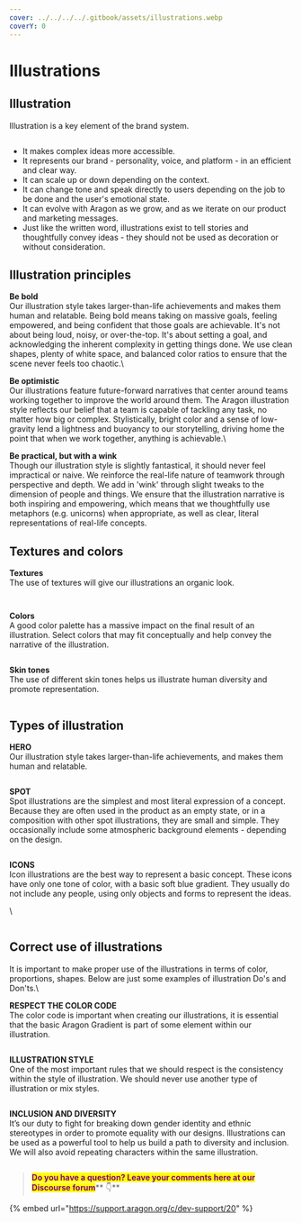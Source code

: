 ```yaml
---
cover: ../../../../.gitbook/assets/illustrations.webp
coverY: 0
---
```


# Illustrations

## Illustration <a href="#illustration" id="illustration"></a>

Illustration is a key element of the brand system.

<figure><img src="../../../../.gitbook/assets/illustration.png" alt=""><figcaption></figcaption></figure>

* It makes complex ideas more accessible.
* It represents our brand - personality, voice, and platform - in an efficient and clear way.
* It can scale up or down depending on the context.
* It can change tone and speak directly to users depending on the job to be done and the user's emotional state.
* It can evolve with Aragon as we grow, and as we iterate on our product and marketing messages.
* Just like the written word, illustrations exist to tell stories and thoughtfully convey ideas - they should not be used as decoration or without consideration.

## Illustration principles <a href="#illustration-principles" id="illustration-principles"></a>

**Be bold**\
Our illustration style takes larger-than-life achievements and makes them human and relatable. Being bold means taking on massive goals, feeling empowered, and being confident that those goals are achievable. It's not about being loud, noisy, or over-the-top. It's about setting a goal, and acknowledging the inherent complexity in getting things done. We use clean shapes, plenty of white space, and balanced color ratios to ensure that the scene never feels too chaotic.\


**Be optimistic**\
Our illustrations feature future-forward narratives that center around teams working together to improve the world around them. The Aragon illustration style reflects our belief that a team is capable of tackling any task, no matter how big or complex. Stylistically, bright color and a sense of low-gravity lend a lightness and buoyancy to our storytelling, driving home the point that when we work together, anything is achievable.\


**Be practical, but with a wink**\
Though our illustration style is slightly fantastical, it should never feel impractical or naive. We reinforce the real-life nature of teamwork through perspective and depth. We add in 'wink' through slight tweaks to the dimension of people and things. We ensure that the illustration narrative is both inspiring and empowering, which means that we thoughtfully use metaphors (e.g. unicorns) when appropriate, as well as clear, literal representations of real-life concepts.

## Textures and colors <a href="#textures-and-colors" id="textures-and-colors"></a>

**Textures**\
The use of textures will give our illustrations an organic look.

<figure><img src="../../../../.gitbook/assets/textures.png" alt=""><figcaption></figcaption></figure>

<figure><img src="../../../../.gitbook/assets/textures2.png" alt=""><figcaption></figcaption></figure>

**Colors**\
A good color palette has a massive impact on the final result of an illustration. Select colors that may fit conceptually and help convey the narrative of the illustration.

<figure><img src="../../../../.gitbook/assets/naming (1).svg" alt=""><figcaption></figcaption></figure>

**Skin tones**\
The use of different skin tones helps us illustrate human diversity and promote representation.

<figure><img src="../../../../.gitbook/assets/skin-tones.svg" alt=""><figcaption></figcaption></figure>

## Types of illustration <a href="#types-of-illustration" id="types-of-illustration"></a>



**HERO**\
Our illustration style takes larger-than-life achievements, and makes them human and relatable.

<figure><img src="../../../../.gitbook/assets/hero.svg" alt=""><figcaption></figcaption></figure>

**SPOT**\
Spot illustrations are the simplest and most literal expression of a concept. Because they are often used in the product as an empty state, or in a composition with other spot illustrations, they are small and simple. They occasionally include some atmospheric background elements - depending on the design.

<figure><img src="../../../../.gitbook/assets/spot.svg" alt=""><figcaption></figcaption></figure>

**ICONS**\
Icon illustrations are the best way to represent a basic concept. These icons have only one tone of color, with a basic soft blue gradient. They usually do not include any people, using only objects and forms to represent the ideas.

\


<figure><img src="../../../../.gitbook/assets/icons (1).svg" alt=""><figcaption></figcaption></figure>

## Correct use of illustrations <a href="#correct-use-of-illustrations" id="correct-use-of-illustrations"></a>

It is important to make proper use of the illustrations in terms of color, proportions, shapes. Below are just some examples of illustration Do's and Don'ts.\


**RESPECT THE COLOR CODE**\
The color code is important when creating our illustrations, it is essential that the basic Aragon Gradient is part of some element within our illustration.

<figure><img src="../../../../.gitbook/assets/respect-color.svg" alt=""><figcaption></figcaption></figure>

**ILLUSTRATION STYLE**\
One of the most important rules that we should respect is the consistency within the style of illustration. We should never use another type of illustration or mix styles.

<figure><img src="../../../../.gitbook/assets/illustration-style.svg" alt=""><figcaption></figcaption></figure>

**INCLUSION AND DIVERSITY**\
It’s our duty to fight for breaking down gender identity and ethnic stereotypes in order to promote equality with our designs. Illustrations can be used as a powerful tool to help us build a path to diversity and inclusion. We will also avoid repeating characters within the same illustration.

<figure><img src="../../../../.gitbook/assets/sex-integration.svg" alt=""><figcaption></figcaption></figure>



> <mark style="color:purple;">**Do you have a question? Leave your comments here at our Discourse forum**</mark>** 👇**

{% embed url="https://support.aragon.org/c/dev-support/20" %}
